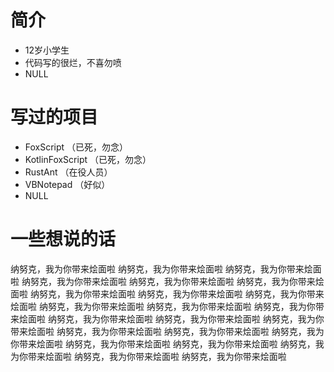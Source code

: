 # 简介
- 12岁小学生
- 代码写的很烂，不喜勿喷
- NULL

# 写过的项目
- FoxScript （已死，勿念）
- KotlinFoxScript （已死，勿念）
- RustAnt （在役人员）
- VBNotepad （好似）
- NULL

# 一些想说的话
纳努克，我为你带来烩面啦
纳努克，我为你带来烩面啦
纳努克，我为你带来烩面啦
纳努克，我为你带来烩面啦
纳努克，我为你带来烩面啦
纳努克，我为你带来烩面啦
纳努克，我为你带来烩面啦
纳努克，我为你带来烩面啦
纳努克，我为你带来烩面啦
纳努克，我为你带来烩面啦
纳努克，我为你带来烩面啦
纳努克，我为你带来烩面啦
纳努克，我为你带来烩面啦
纳努克，我为你带来烩面啦
纳努克，我为你带来烩面啦
纳努克，我为你带来烩面啦
纳努克，我为你带来烩面啦
纳努克，我为你带来烩面啦
纳努克，我为你带来烩面啦
纳努克，我为你带来烩面啦
纳努克，我为你带来烩面啦
纳努克，我为你带来烩面啦
纳努克，我为你带来烩面啦
